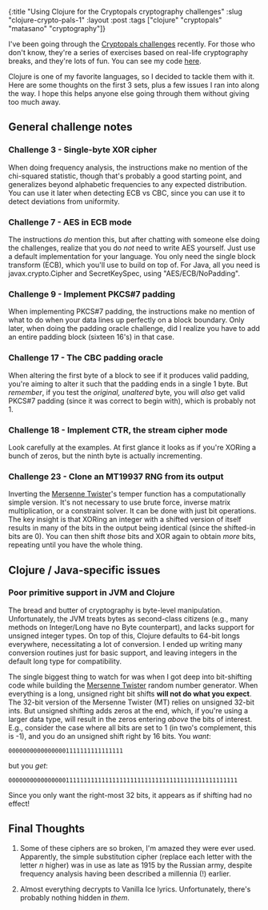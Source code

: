 {:title "Using Clojure for the Cryptopals cryptography challenges"
 :slug "clojure-crypto-pals-1"
 :layout :post
 :tags  ["clojure" "cryptopals" "matasano" "cryptography"]}

I've been going through the [Cryptopals challenges](https://cryptopals.com/) recently. For those who don't know, they're a series of exercises based on real-life cryptography breaks, and they're lots of fun. You can see my code [here](https://github.com/KingMob/cryptopals-crypto-challenges).

Clojure is one of my favorite languages, so I decided to tackle them with it. Here are some thoughts on the first 3 sets, plus a few issues I ran into along the way. I hope this helps anyone else going through them without giving too much away.


## General challenge notes
### Challenge 3 - Single-byte XOR cipher
When doing frequency analysis, the instructions make no mention of the chi-squared statistic, though that's probably a good starting point, and generalizes beyond alphabetic frequencies to any expected distribution. You can use it later when detecting ECB vs CBC, since you can use it to detect deviations from uniformity.

### Challenge 7 - AES in ECB mode
The instructions *do* mention this, but after chatting with someone else doing the challenges, realize that you do *not* need to write AES yourself. Just use a default implementation for your language. You only need the single block transform (ECB), which you'll use to build on top of. For Java, all you need is javax.crypto.Cipher and SecretKeySpec, using "AES/ECB/NoPadding".

### Challenge 9 - Implement PKCS#7 padding
When implementing PKCS#7 padding, the instructions make no mention of what to do when your data lines up perfectly on a block boundary. Only later, when doing the padding oracle challenge, did I realize you have to add an entire padding block (sixteen 16's) in that case.

### Challenge 17 - The CBC padding oracle
When altering the first byte of a block to see if it produces valid padding, you're aiming to alter it such that the padding ends in a single 1 byte. But *remember*, if you test the *original, unaltered* byte, you will *also* get valid PKCS#7 padding (since it was correct to begin with), which is probably not 1.

### Challenge 18 - Implement CTR, the stream cipher mode
Look carefully at the examples. At first glance it looks as if you're XORing a bunch of zeros, but the ninth byte is actually incrementing.

### Challenge 23 - Clone an MT19937 RNG from its output
Inverting the [Mersenne Twister](https://en.wikipedia.org/wiki/Mersenne_Twister)'s temper function has a computationally simple version. It's not necessary to use brute force, inverse matrix multiplication, or a constraint solver. It can be done with just bit operations. The key insight is that XORing an integer with a shifted version of itself results in many of the bits in the output being identical (since the shifted-in bits are 0). You can then shift *those* bits and XOR again to obtain *more* bits, repeating until you have the whole thing.

## Clojure / Java-specific issues
### Poor primitive support in JVM and Clojure

The bread and butter of cryptography is byte-level manipulation. Unfortunately, the JVM treats bytes as second-class citizens (e.g., many methods on Integer/Long have no Byte counterpart), and lacks support for unsigned integer types. On top of this, Clojure defaults to 64-bit longs everywhere, necessitating a lot of conversion. I ended up writing many conversion routines just for basic support, and leaving integers in the default long type for compatibility.

The single biggest thing to watch for was when I got deep into bit-shifting code while building the [Mersenne Twister](https://en.wikipedia.org/wiki/Mersenne_Twister) random number generator. When everything is a long, unsigned right bit shifts **will not do what you expect**. The 32-bit version of the Mersenne Twister (MT) relies on unsigned 32-bit ints. But unsigned shifting adds zeros at the end, which, if you're using a larger data type, will result in the zeros entering *above* the bits of interest. E.g., consider the case where all bits are set to 1 (in two's complement, this is -1), and you do an unsigned shift right by 16 bits. You *want*:

`00000000000000001111111111111111`

but you *get*:

`0000000000000000111111111111111111111111111111111111111111111111`

Since you only want the right-most 32 bits, it appears as if shifting had no effect!


## Final Thoughts

1. Some of these ciphers are so broken, I'm amazed they were ever used. Apparently, the simple substitution cipher (replace each letter with the letter *n* higher) was in use as late as 1915 by the Russian army, despite frequency analysis having been described a millennia (!) earlier.

2. Almost everything decrypts to Vanilla Ice lyrics. Unfortunately, there's probably nothing hidden in *them*.
